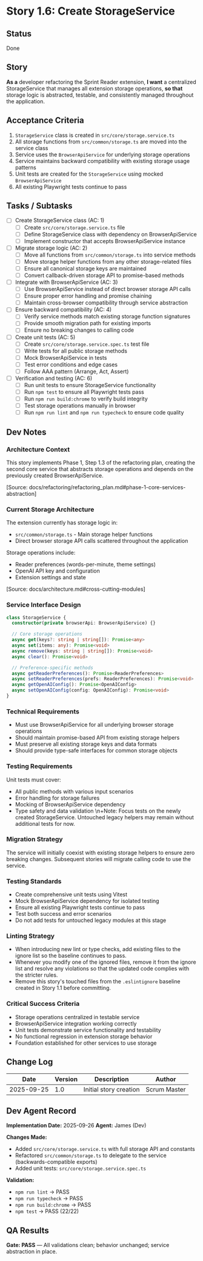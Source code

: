 # Story 1.6: Create StorageService

## Status
Done

## Story
**As a** developer refactoring the Sprint Reader extension,
**I want** a centralized StorageService that manages all extension storage operations,
**so that** storage logic is abstracted, testable, and consistently managed throughout the application.

## Acceptance Criteria
1. `StorageService` class is created in `src/core/storage.service.ts`
2. All storage functions from `src/common/storage.ts` are moved into the service class
3. Service uses the `BrowserApiService` for underlying storage operations
4. Service maintains backward compatibility with existing storage usage patterns
5. Unit tests are created for the `StorageService` using mocked `BrowserApiService`
6. All existing Playwright tests continue to pass

## Tasks / Subtasks
- [ ] Create StorageService class (AC: 1)
  - [ ] Create `src/core/storage.service.ts` file
  - [ ] Define StorageService class with dependency on BrowserApiService
  - [ ] Implement constructor that accepts BrowserApiService instance
- [ ] Migrate storage logic (AC: 2)
  - [ ] Move all functions from `src/common/storage.ts` into service methods
  - [ ] Move storage helper functions from any other storage-related files
  - [ ] Ensure all canonical storage keys are maintained
  - [ ] Convert callback-driven storage API to promise-based methods
- [ ] Integrate with BrowserApiService (AC: 3)
  - [ ] Use BrowserApiService instead of direct browser storage API calls
  - [ ] Ensure proper error handling and promise chaining
  - [ ] Maintain cross-browser compatibility through service abstraction
- [ ] Ensure backward compatibility (AC: 4)
  - [ ] Verify service methods match existing storage function signatures
  - [ ] Provide smooth migration path for existing imports
  - [ ] Ensure no breaking changes to calling code
- [ ] Create unit tests (AC: 5)
  - [ ] Create `src/core/storage.service.spec.ts` test file
  - [ ] Write tests for all public storage methods
  - [ ] Mock BrowserApiService in tests
  - [ ] Test error conditions and edge cases
  - [ ] Follow AAA pattern (Arrange, Act, Assert)
- [ ] Verification and testing (AC: 6)
  - [ ] Run unit tests to ensure StorageService functionality
  - [ ] Run `npm test` to ensure all Playwright tests pass
  - [ ] Run `npm run build:chrome` to verify build integrity
  - [ ] Test storage operations manually in browser
  - [ ] Run `npm run lint` and `npm run typecheck` to ensure code quality

## Dev Notes

### Architecture Context
This story implements Phase 1, Step 1.3 of the refactoring plan, creating the second core service that abstracts storage operations and depends on the previously created BrowserApiService.

[Source: docs/refactoring/refactoring_plan.md#phase-1-core-services-abstraction]

### Current Storage Architecture
The extension currently has storage logic in:
- `src/common/storage.ts` - Main storage helper functions
- Direct browser storage API calls scattered throughout the application

Storage operations include:
- Reader preferences (words-per-minute, theme settings)
- OpenAI API key and configuration
- Extension settings and state

[Source: docs/architecture.md#cross-cutting-modules]

### Service Interface Design
```typescript
class StorageService {
  constructor(private browserApi: BrowserApiService) {}

  // Core storage operations
  async get(keys?: string | string[]): Promise<any>
  async set(items: any): Promise<void>
  async remove(keys: string | string[]): Promise<void>
  async clear(): Promise<void>

  // Preference-specific methods
  async getReaderPreferences(): Promise<ReaderPreferences>
  async setReaderPreferences(prefs: ReaderPreferences): Promise<void>
  async getOpenAIConfig(): Promise<OpenAIConfig>
  async setOpenAIConfig(config: OpenAIConfig): Promise<void>
}
```

### Technical Requirements
- Must use BrowserApiService for all underlying browser storage operations
- Should maintain promise-based API from existing storage helpers
- Must preserve all existing storage keys and data formats
- Should provide type-safe interfaces for common storage objects

### Testing Requirements
Unit tests must cover:
- All public methods with various input scenarios
- Error handling for storage failures
- Mocking of BrowserApiService dependency
- Type safety and data validation
\n+Note: Focus tests on the newly created StorageService. Untouched legacy helpers may remain without additional tests for now.

### Migration Strategy
The service will initially coexist with existing storage helpers to ensure zero breaking changes. Subsequent stories will migrate calling code to use the service.

### Testing Standards
- Create comprehensive unit tests using Vitest
- Mock BrowserApiService dependency for isolated testing
- Ensure all existing Playwright tests continue to pass
- Test both success and error scenarios
 - Do not add tests for untouched legacy modules at this stage

### Linting Strategy
- When introducing new lint or type checks, add existing files to the ignore list so the baseline continues to pass.
- Whenever you modify one of the ignored files, remove it from the ignore list and resolve any violations so that the updated code complies with the stricter rules.
- Remove this story's touched files from the `.eslintignore` baseline created in Story 1.1 before committing.


### Critical Success Criteria
- Storage operations centralized in testable service
- BrowserApiService integration working correctly
- Unit tests demonstrate service functionality and testability
- No functional regression in extension storage behavior
- Foundation established for other services to use storage

## Change Log
| Date | Version | Description | Author |
|------|---------|-------------|--------|
| 2025-09-25 | 1.0 | Initial story creation | Scrum Master |

## Dev Agent Record
**Implementation Date:** 2025-09-26
**Agent:** James (Dev)

**Changes Made:**
- Added `src/core/storage.service.ts` with full storage API and constants
- Refactored `src/common/storage.ts` to delegate to the service (backwards-compatible exports)
- Added unit tests: `src/core/storage.service.spec.ts`

**Validation:**
- `npm run lint` → PASS
- `npm run typecheck` → PASS
- `npm run build:chrome` → PASS
- `npm test` → PASS (22/22)

## QA Results
**Gate: PASS** — All validations clean; behavior unchanged; service abstraction in place.
